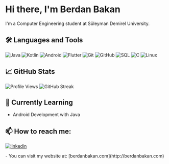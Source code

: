 # Hi there, I'm Berdan Bakan 

I'm a Computer Engineering student at Süleyman Demirel University.

## 🛠️ Languages and Tools
![Java](https://img.shields.io/badge/Java-ED8B00?style=for-the-badge&logo=java&logoColor=white)
![Kotlin](https://img.shields.io/badge/Kotlin-0095D5?style=for-the-badge&logo=kotlin&logoColor=white)
![Android](https://img.shields.io/badge/Android-3DDC84?style=for-the-badge&logo=android&logoColor=white)
![Flutter](https://img.shields.io/badge/Flutter-02569B?style=for-the-badge&logo=flutter&logoColor=white)
![Git](https://img.shields.io/badge/Git-F05032?style=for-the-badge&logo=git&logoColor=white)
![GitHub](https://img.shields.io/badge/GitHub-181717?style=for-the-badge&logo=github&logoColor=white)
![SQL](https://img.shields.io/badge/SQL-4479A1?style=for-the-badge&logo=postgresql&logoColor=white)
![C](https://img.shields.io/badge/C-A8B9CC?style=for-the-badge&logo=c&logoColor=white)
![Linux](https://img.shields.io/badge/Linux-FFD700?style=for-the-badge&logo=linux&logoColor=black)


## 📈 GitHub Stats
![Profile Views](https://komarev.com/ghpvc/?username=BBakann&color=blue)
![GitHub Streak](http://github-readme-streak-stats.herokuapp.com?user=Bbakann&theme=radical)

## 🌱 Currently Learning
- Android Development with Java

## 📫 How to reach me:
<p><a target="_blank" href="https://www.linkedin.com/in/https://www.linkedin.com/in/berdan-bakan-33a5112b8?utm_source=share&utm_campaign=share_via&utm_content=profile&utm_medium=ios_app" style="display: inline-block;"><img src="https://img.shields.io/badge/linkedin-logo?style=for-the-badge&logo=linkedin&logoColor=white&color=%230a77b6" alt="linkedin" /></a></p>
- You can visit my website at: [berdanbakan.com](http://berdanbakan.com)
